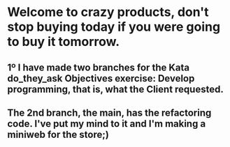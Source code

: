 # Welcome to crazy products, don't stop buying today if you were going to buy it tomorrow.

## 1º I have made two branches for the Kata do_they_ask Objectives exercise: Develop programming, that is, what the Client requested. 

## The 2nd branch, the main, has the refactoring code. I've put my mind to it and I'm making a miniweb for the store;)
